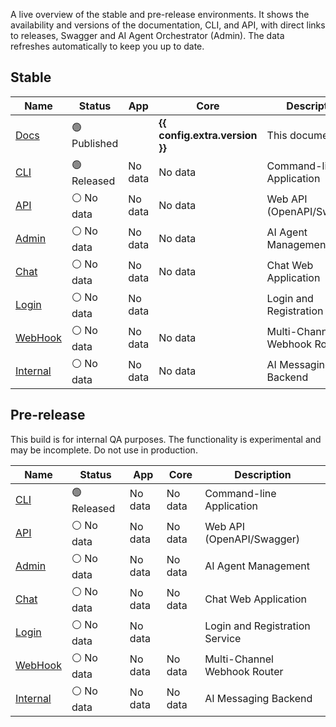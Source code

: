 A live overview of the stable and pre-release environments. It shows the availability and versions of the documentation, CLI, and API, with direct links to releases, Swagger and AI Agent Orchestrator (Admin). The data refreshes automatically to keep you up to date.


## Stable

| Name                                                                 | Status                                                 | App                                                    | Core                                            | Description                    |
|----------------------------------------------------------------------|--------------------------------------------------------|--------------------------------------------------------|-------------------------------------------------|--------------------------------|
| <a href="https://docs.hal.guru">Docs</a>                             | 🟢 Published                             |           | **{{ config.extra.version }}**                  | This documentation             |
| <a href="https://github.com/HAL-guru/hal.guru-docs/releases">CLI</a> | 🟢 Released                                            | <span id="cli-app-version">No data</span>   | <span id="cli-core-version">No data</span>      | Command-line Application       |
| <a href="https://api-dev.hal.guru/swagger/index.html">API</a>        | <span id="api-status">⚪ No data</span>      | <span id="api-app-version">No data</span>   | <span id="api-core-version">No data</span>      | Web API (OpenAPI/Swagger)      |
| <a href="https://admin-dev.hal.guru">Admin</a>                       | <span id="admin-status">⚪ No data</span>    | <span id="admin-app-version">No data</span> | <span id="admin-core-version">No data</span>    | AI Agent Management            |
| <a href="https://chat-dev.hal.guru">Chat</a>                         | <span id="chat-status">⚪ No data</span>     | <span id="chat-app-version">No data</span> | <span id="chat-core-version">No data</span>     | Chat Web Application           |
| <a href="https://login-dev.hal.guru">Login</a>                       | <span id="login-status">⚪ No data</span> | <span id="login-app-version">No data</span> |                                                 | Login and Registration Service |
| <a href="https://webhook-dev.hal.guru">WebHook</a>                   | <span id="webhook-status">⚪ No data</span>  | <span id="webhook-app-version">No data</span> | <span id="webhook-core-version">No data</span>  | Multi-Channel Webhook Router   |
| <a href="https://internal-dev.hal.guru">Internal</a>                 | <span id="internal-status">⚪ No data</span> | <span id="internal-app-version">No data</span> | <span id="internal-core-version">No data</span> | AI Messaging Backend           |

<div id="warning-message"></div>

## Pre-release

This build is for internal QA purposes. The functionality is experimental and may be incomplete. Do not use in production.

| Name                                                                 | Status                                                 | App                                                    | Core                                                       | Description                    |
|----------------------------------------------------------------------|--------------------------------------------------------|--------------------------------------------------------|------------------------------------------------------------|--------------------------------|
| <a href="https://github.com/HAL-guru/hal.guru-docs/releases">CLI</a> | 🟢 Released                                            | <span id="cli-prerelease-app-version">No data</span>   | <span id="cli-prerelease-core-version">No data</span>      | Command-line Application       |
| <a href="https://api-dev.hal.guru/swagger/index.html">API</a>        | <span id="api-prerelease-status">⚪ No data</span>      | <span id="api-prerelease-app-version">No data</span>   | <span id="api-prerelease-core-version">No data</span>      | Web API (OpenAPI/Swagger)      |
| <a href="https://admin-dev.hal.guru">Admin</a>                       | <span id="admin-prerelease-status">⚪ No data</span>    | <span id="admin-prerelease-app-version">No data</span> | <span id="admin-prerelease-core-version">No data</span>    | AI Agent Management            |
| <a href="https://chat-dev.hal.guru">Chat</a>                         | <span id="chat-prerelease-status">⚪ No data</span>     | <span id="chat-prerelease-app-version">No data</span> | <span id="chat-prerelease-core-version">No data</span>     | Chat Web Application           |
| <a href="https://login-dev.hal.guru">Login</a>                       | <span id="login-prerelease-status">⚪ No data</span> | <span id="login-prerelease-app-version">No data</span> |                                                            | Login and Registration Service |
| <a href="https://webhook-dev.hal.guru">WebHook</a>                   | <span id="webhook-prerelease-status">⚪ No data</span>  | <span id="webhook-prerelease-app-version">No data</span> | <span id="webhook-prerelease-core-version">No data</span>  | Multi-Channel Webhook Router   |
| <a href="https://internal-dev.hal.guru">Internal</a>                 | <span id="internal-prerelease-status">⚪ No data</span> | <span id="internal-prerelease-app-version">No data</span> | <span id="internal-prerelease-core-version">No data</span> | AI Messaging Backend           |

<div id="warning-prerelease-message"></div>

<script type="text/javascript">

document.addEventListener('DOMContentLoaded', async function() {

    await checkPlatformEnvironment('', '');

    await checkPlatformEnvironment('-prerelease', '-dev');
});

async function checkPlatformEnvironment(idPostfix, subdomainPostfix) 
{
    await checkFileVersion(
        'cli' + idPostfix,
        'https://docs.hal.guru/halguru-cli/version' + idPostfix + '.txt',
        'warning' + idPostfix + '-message');

    await checkPlatformStatusAndVersion(
        'api' + idPostfix,  
        'https://api' + subdomainPostfix + '.hal.guru/platform/status',
        'https://api' + subdomainPostfix + '.hal.guru/platform/versions',
        'warning' + idPostfix + '-message');

    await checkPlatformStatusAndVersion(
        'admin' + idPostfix,
        'https://admin' + subdomainPostfix + '.hal.guru/platform/status',
        'https://admin' + subdomainPostfix + '.hal.guru/platform/versions',
        'warning' + idPostfix + '-message');

    await checkPlatformStatusAndVersion(
        'chat' + idPostfix,
        'https://chat' + subdomainPostfix + '.hal.guru/platform/status',
        'https://chat' + subdomainPostfix + '.hal.guru/platform/versions',
        'warning' + idPostfix + '-message');

    await checkPlatformStatusAndVersion(
        'webhook' + idPostfix,
        'https://webhook' + subdomainPostfix + '.hal.guru/platform/status',
        'https://webhook' + subdomainPostfix + '.hal.guru/platform/versions',
        'warning' + idPostfix + '-message');

    await checkPlatformStatusAndVersion(
        'internal' + idPostfix,
        'https://internal' + subdomainPostfix + '.hal.guru/platform/status',
        'https://internal' + subdomainPostfix + '.hal.guru/platform/versions',
        'warning' + idPostfix + '-message');

    await checkPlatformStatusAndVersion(
        'login' + idPostfix,
        'https://login' + subdomainPostfix + '.hal.guru/platform/status',
        'https://login' + subdomainPostfix + '.hal.guru/platform/versions',
        'warning' + idPostfix + '-message');
}

async function checkPlatformStatusAndVersion(idPrefix, statusUrl, versionUrl, warningId) {
    const status = await getStatus(idPrefix + '-status', statusUrl);

    if (status) {
        await getApiVersion(idPrefix, versionUrl);
    } else {
        setMessage(idPrefix + '-app-version', '🛑 Inactive');
        setMessage(idPrefix + '-core-version', '🛑 Inactive');
        setWarningMessage(warningId);
    }
}

async function checkFileVersion(idPrefix, url, warningId) {

    if (!await getFileVersion(idPrefix, url)) {
        setWarningMessage(warningId);
    }
}

async function getStatus(statusId, url) {
    setMessage(statusId, '🔄 Updating...');
    try { 
        const response = await fetch(url, {
            method: 'GET',
            headers: {
                'Accept': 'text/plain'
            }
        });
        if (!response.ok) {
            throw new Error(`HTTP ${response.status}: ${response.statusText}`);
        }
        const result = await response.text();
        if (result === 'OK') {
            setMessage(statusId, '🟢 Active');
            return true;
        } 
        setMessage(statusId, '🛑 ' + result);
        return false;
        } catch (error) {
            console.error('Error occurred during downloading:', error);
            setMessage(statusId, '🛑 Inactive');
            return false;
        }
}

async function getApiVersion(idPrefix, url) {
    setMessage(idPrefix + '-app-version', 'Updating...');
    setMessage(idPrefix + '-core-version', 'Updating...');

    try { 
        const versionsResponse = await fetch(url, {
            method: 'GET',
            headers: {
                'Accept': 'application/json'
            }
        });

        if (!versionsResponse.ok) {
            throw new Error(`HTTP ${versionsResponse.status}: ${versionsResponse.statusText}`);
        }

        const versions = await versionsResponse.json();
        if (versions && typeof versions === 'object') {
            for (const [key, value] of Object.entries(versions)) {
                setMessage(idPrefix + '-' + key + '-version', '<strong>' + value + '</strong>');
            }
        } 
        return true; 
    } catch (error) {
        console.error('Error occurred during downloading:', error);
        setMessage(idPrefix + '-app-version', 'Unknown');
        setMessage(idPrefix + '-core-version', 'Unknown');
        return false;
    }
}

async function getFileVersion(idPrefix, url)
{
    setMessage(idPrefix, 'Updating...');
    try { 
        const response = await fetch(url, {
            method: 'GET',
            headers: {
                'Accept': 'text/plain'
            }
        });
        if (!response.ok) {
            throw new Error(`HTTP ${response.status}: ${response.statusText}`);
        }
        const version = (await response.text()).split(' ')[1] ?? 'Unknown';
        setMessage(idPrefix + '-app-version', '<strong>' + version + '</strong>');
        setMessage(idPrefix + '-core-version', '<strong>' + version + '</strong>');
        return true;
        } catch (error) {
            console.error('Error occurred during downloading:', error);
            setMessage(idPrefix + '-app-version', 'Unknown');
            setMessage(idPrefix + '-core-version', 'Unknown');
            return false;
        }
}

function setMessage(id, message)
{
    const span = document.getElementById(id);
    if (!span) {
        console.warn(`id="${id}" not found. Make sure you have a span with this id in the HTML. Example: <span id="${id}"></span>.`);
        return;
    }
    span.innerHTML = message;
}

function setWarningMessage(id)
{
    setMessage(id, '<blockquote>Please check back later.</blockquote>');
}
</script>

